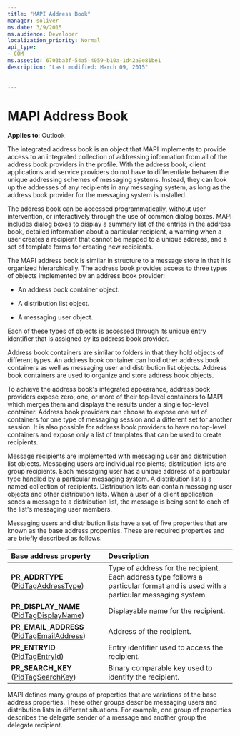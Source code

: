 ```yaml
---
title: "MAPI Address Book"
manager: soliver
ms.date: 3/9/2015
ms.audience: Developer
localization_priority: Normal
api_type:
- COM
ms.assetid: 6703ba3f-54a5-4059-b10a-1d42a9e81be1
description: "Last modified: March 09, 2015"
 
 
---
```


# MAPI Address Book

  
  
**Applies to**: Outlook 
  
The integrated address book is an object that MAPI implements to provide access to an integrated collection of addressing information from all of the address book providers in the profile. With the address book, client applications and service providers do not have to differentiate between the unique addressing schemes of messaging systems. Instead, they can look up the addresses of any recipients in any messaging system, as long as the address book provider for the messaging system is installed.
  
The address book can be accessed programmatically, without user intervention, or interactively through the use of common dialog boxes. MAPI includes dialog boxes to display a summary list of the entries in the address book, detailed information about a particular recipient, a warning when a user creates a recipient that cannot be mapped to a unique address, and a set of template forms for creating new recipients.
  
The MAPI address book is similar in structure to a message store in that it is organized hierarchically. The address book provides access to three types of objects implemented by an address book provider:
  
- An address book container object.
    
- A distribution list object.
    
- A messaging user object.
    
Each of these types of objects is accessed through its unique entry identifier that is assigned by its address book provider. 
  
Address book containers are similar to folders in that they hold objects of different types. An address book container can hold other address book containers as well as messaging user and distribution list objects. Address book containers are used to organize and store address book objects.
  
To achieve the address book's integrated appearance, address book providers expose zero, one, or more of their top-level containers to MAPI which merges them and displays the results under a single top-level container. Address book providers can choose to expose one set of containers for one type of messaging session and a different set for another session. It is also possible for address book providers to have no top-level containers and expose only a list of templates that can be used to create recipients.
  
Message recipients are implemented with messaging user and distribution list objects. Messaging users are individual recipients; distribution lists are group recipients. Each messaging user has a unique address of a particular type handled by a particular messaging system. A distribution list is a named collection of recipients. Distribution lists can contain messaging user objects and other distribution lists. When a user of a client application sends a message to a distribution list, the message is being sent to each of the list's messaging user members. 
  
Messaging users and distribution lists have a set of five properties that are known as the base address properties. These are required properties and are briefly described as follows.
  
|**Base address property**|**Description**|
|:-----|:-----|
|**PR_ADDRTYPE** ([PidTagAddressType](pidtagaddresstype-canonical-property.md))  <br/> |Type of address for the recipient. Each address type follows a particular format and is used with a particular messaging system.  <br/> |
|**PR_DISPLAY_NAME** ([PidTagDisplayName](pidtagdisplayname-canonical-property.md))  <br/> |Displayable name for the recipient.  <br/> |
|**PR_EMAIL_ADDRESS** ([PidTagEmailAddress](pidtagemailaddress-canonical-property.md))  <br/> |Address of the recipient.  <br/> |
|**PR_ENTRYID** ([PidTagEntryId](pidtagentryid-canonical-property.md))  <br/> |Entry identifier used to access the recipient.  <br/> |
|**PR_SEARCH_KEY** ([PidTagSearchKey](pidtagsearchkey-canonical-property.md))  <br/> |Binary comparable key used to identify the recipient.  <br/> |
   
MAPI defines many groups of properties that are variations of the base address properties. These other groups describe messaging users and distribution lists in different situations. For example, one group of properties describes the delegate sender of a message and another group the delegate recipient.
  

